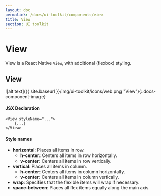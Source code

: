 ```yaml
---
layout: doc
permalink: /docs/ui-toolkit/components/view
title: View
section: UI toolkit
---
```


# View

View is a React Native `View`, with additional (flexbox) styling.
  
## View
![alt text]({{ site.baseurl }}/img/ui-toolkit/icons/web.png "View"){:.docs-component-image}  


#### JSX Declaration
```JSX
<View styleName="...">
    {...}
</View>
```  

#### Style names

* **horizontal**: Places all items in row.
  * **h-center**: Centers all items in row horizontally.
  * **v-center**: Centers all items in row vertically.
* **vertical**: Places all items in column.
  * **h-center**: Centers all items in column horizontally.
  * **v-center**: Centers all items in column vertically.
* **wrap**: Specifies that the flexible items will wrap if necessary.
* **space-between**: Places all flex items equally along the main axis.
